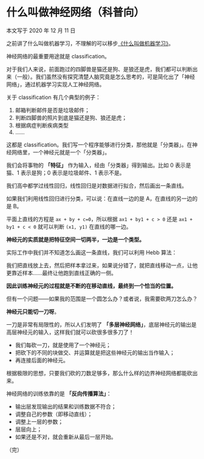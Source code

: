 # 什么叫做神经网络（科普向）

本文写于 2020 年 12 月 11 日

之前讲了什么叫做机器学习，不理解的可以移步[《什么叫做机器学习》](https://www.cnblogs.com/xhyccc/p/13963932.html)。

神经网络的最重要用途就是 classification。

对于我们人来说，前面跑过的四脚兽是猫还是狗、是狼还是虎，我们都可以判断出来（一般）。我们虽然没有探究清楚人脑究竟是怎么思考的，可是简化出了「神经网络」，通过机器学习实现人工神经网络。

关于 classification 有几个典型的例子：

1. 邮箱判断邮件是否是垃圾邮件；
2. 判断四脚兽的照片到底是猫还是狗、狼还是虎；
3. 根据病症判断疾病类型
4. ……

这都是 classification。我们写一个程序能够进行分类，那他就是「分类器」。在神经网络里，一个神经元就是一个「分类器」。

我们会将事物的 **「特征」** 作为输入，经由「分类器」得到输出。比如 0 表示是猫、1 表示是狗；0 表示是垃圾邮件、1 表示不是。

我们高中都学过线性回归，线性回归是对数据进行拟合，然后画出一条直线。

如果我们利用线性回归进行分类，可以说：在直线一边的是 A，在直线的另一边的是 B。

平面上直线的方程是 `ax + by + c=0`，所以根据 `ax1 + by1 + c > 0` 还是 `ax1 + by1 + c < 0` 就可以判断 `(x1, y1)` 在直线的哪一边。

**神经元的实质就是把特征空间一切两半，一边是一个类型。**

实际工作中我们并不知道怎么画这一条直线，我们可以利用 Hebb 算法：

我们把直线放上去，然后把样本拿过来，如果说分错了，就把直线移动一点，让他更靠近样本……最终让他跑到直线正确的一侧。

**因此训练神经元的过程就是不断的在移动直线，最终到一个恰当的位置。**

但有一个问题——如果我的范围是一个圆怎么办？或者说，我需要砍两刀怎么办？

**神经元只能切一刀呀**。

一刀是非常有局限性的，所以人们发明了 **「多层神经网络」**，底层神经元的输出是高层神经元的输入，这样我们就可以砍很多很多刀了！

- 我们每砍一刀，就是使用了一个神经元；
- 把砍下的不同的块做交、并运算就是把这些神经元的输出当作输入；
- 再连接后面的神经元。

根据极限的思想，只要我们砍的刀数足够多，那么什么样的边界神经网络都能砍出来。

神经网络的训练依靠的是 **「反向传播算法」**：

- 输出层发现输出的结果和训练数据不符合；
- 调整自己的参数（即移动直线）；
- 调整上一层的参数；
- 层层向上；
- 如果还是不对，就会重新从最后一层开始。

（完）
